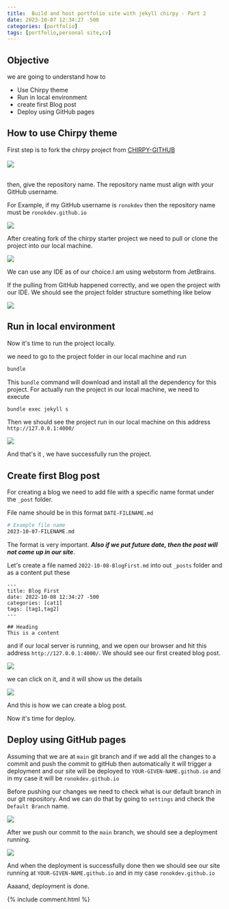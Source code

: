 ```yaml
---
title:  Build and host portfolio site with jekyll chirpy - Part 2
date: 2023-10-07 12:34:27 -500
categories: [portfolio]
tags: [portfolio,personal site,cv]
---
```


## Objective
we are going to understand how to 
<br>
- Use Chirpy theme 
- Run in local environment
- create first Blog post
- Deploy using GitHub pages


## How to use Chirpy theme
First step is to fork the chirpy project from [CHIRPY-GITHUB](https://github.com/cotes2020/chirpy-starter)
<br>
<br>
![](/../assets/img/article_2/1.png)

<br>
then, give the repository name. The repository name must align with your GitHub username. 

For Example, 
if my GitHub username is `ronokdev` then the repository name must be `ronokdev.github.io`

![](/../assets/img/article_2/2.png)

After creating fork of the chirpy starter project we need to pull or clone the project into our local machine.  

![](/../assets/img/article_2/3.png)

We can use any IDE as of our choice.I am using webstorm from JetBrains.

If the pulling from GitHub happened correctly, and we open the project with our IDE. We should see the project folder structure something like below 

![](/../assets/img/article_2/4.png)


## Run in local environment
Now it's time to run the project locally.

we need to go to the project folder in our local machine and run 

```bash
bundle
```
This `bundle` command will download and install all the dependency for this project.
For actually run the project in our local machine, we need to execute

```bash
bundle exec jekyll s
```

Then we should see the project run in our local machine on this address  `http://127.0.0.1:4000/`

![](/../assets/img/article_2/5.png)

And that's it , we have successfully run the project.

## Create first Blog post
For creating a blog we need to add file with a specific name format under the `_post` folder.

File name should be in this format `DATE-FILENAME.md`

```bash
# Example file name
2023-10-07-FILENAME.md
```
The format is very important.
**_Also if we put future date, then the post will not come up in our site_**.


Let's create a file named `2022-10-08-BlogFirst.md` into out `_posts` folder and as a content put these

```text
---
title: Blog First
date: 2022-10-08 12:34:27 -500
categories: [cat1]
tags: [tag1,tag2]
---

## Heading
This is a content
```
and if our local server is running, and we open our browser and hit this address `http://127.0.0.1:4000/`. We should see our first created blog post. 

![](/../assets/img/article_2/6.png)

we can click on it, and it will show us the details

![](/../assets/img/article_2/7.png)

And this is how we can create a blog post.

Now it's time for deploy.


## Deploy using GitHub pages
Assuming that we are at `main` git branch and if we add all the changes to a commit and push the commit to gitHub then automatically it will trigger a deployment and our site will be deployed to `YOUR-GIVEN-NAME.github.io` and in my case it will be `ronokdev.github.io`  

Before pushing our changes we need to check what is our default branch in our git repository. And we can do that by going to `settings` and check the `Default Branch` name.

![](/../assets/img/article_2/8.png)

After we push our commit to the `main` branch, we should see a deployment running. 

![](/../assets/img/article_2/9.png)

And when the deployment is successfully done then we should see our site running at `YOUR-GIVEN-NAME.github.io` and in my case `ronokdev.github.io`

Aaaand, deployment is done.


{% include comment.html %}
